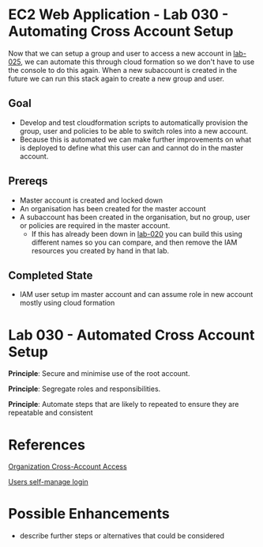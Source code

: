 # EC2 Web Application - Lab 030 - Automating Cross Account Setup

Now that we can setup a group and user to access a new account in
[lab-025](../lab-025-manual-cross-account), we can
automate this through cloud formation so we don't have to use the
console to do this again. When a new subaccount is created in the future
we can run this stack again to create a new group and user.

## Goal
* Develop and test cloudformation scripts to automatically provision
the group, user and policies to be able to switch roles into a new account.
* Because this is automated we can make further improvements on what is
deployed to define what this user can and cannot do in the master account.


## Prereqs
* Master account is created and locked down
* An organisation has been created for the master account
* A subaccount has been created in the organisation, but no group, user or
policies are required in the master account.
  * If this has already been down in [lab-020](../lab-020-organization) you can build this using different names so you can compare, and then remove
  the IAM resources you created by hand in that lab.

## Completed State
* IAM user setup im master account and can assume role in new account
mostly using cloud formation

# Lab 030 - Automated Cross Account Setup

**Principle**: Secure and minimise use of the root account.

**Principle**: Segregate roles and responsibilities.

**Principle**: Automate steps that are likely to repeated to ensure they
are repeatable and consistent

## <step name>

# References

[Organization Cross-Account Access](http://docs.aws.amazon.com/organizations/latest/userguide/orgs_manage_accounts_access.html#orgs_manage_accounts_access-cross-account-role)

[Users self-manage login](http://docs.aws.amazon.com/IAM/latest/UserGuide/tutorial_users-self-manage-mfa-and-creds.html)

# Possible Enhancements
* describe further steps or alternatives that could be considered